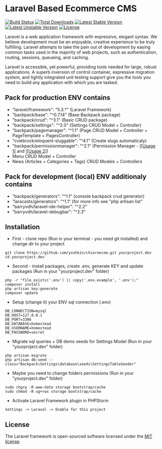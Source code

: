 # Laravel Based Ecommerce CMS

[![Build Status](https://travis-ci.org/laravel/framework.svg)](https://travis-ci.org/laravel/framework)
[![Total Downloads](https://poser.pugx.org/laravel/framework/d/total.svg)](https://packagist.org/packages/laravel/framework)
[![Latest Stable Version](https://poser.pugx.org/laravel/framework/v/stable.svg)](https://packagist.org/packages/laravel/framework)
[![Latest Unstable Version](https://poser.pugx.org/laravel/framework/v/unstable.svg)](https://packagist.org/packages/laravel/framework)
[![License](https://poser.pugx.org/laravel/framework/license.svg)](https://packagist.org/packages/laravel/framework)

Laravel is a web application framework with expressive, elegant syntax. We believe development must be an enjoyable, creative experience to be truly fulfilling. Laravel attempts to take the pain out of development by easing common tasks used in the majority of web projects, such as authentication, routing, sessions, queueing, and caching.

Laravel is accessible, yet powerful, providing tools needed for large, robust applications. A superb inversion of control container, expressive migration system, and tightly integrated unit testing support give you the tools you need to build any application with which you are tasked.

## Pack for production ENV contains
- "laravel/framework": "5.3.*" (Laravel Framework)
- "backpack/base": "^0.7.14" (Base Backpack package)
- "backpack/crud": "^3.1" (Basic CRUD package)
- "backpack/settings": "^2.0" (Settings CRUD Model + Controller)
- "backpack/pagemanager": "^1.1" (Page CRUD Model + Controller + PageTemplate + PagesController)
- "cviebrock/eloquent-sluggable": "^4.1" (Create slugs automaticaly)
- "backpack/permissionmanager": "^2.1" (Permission Manager - [![Usage 1]](https://github.com/Laravel-Backpack/PermissionManager#using-permissions) and [![Usage 2]](https://github.com/spatie/laravel-permission#usage))
- Menu CRUD Model + Controller
- News (Articles + Categories + Tags) CRUD Models + Controllers

## Pack for development (local) ENV additionaly contains
- "backpack/generators": "^1.1" (console backpack crud generator)
- "laracasts/generators": "^1.1" (for more info see "php artisan list"
- "barryvdh/laravel-ide-helper": "^2.2"
- "barryvdh/laravel-debugbar": "^2.3"

## Installation

- First - clone repo (Run in your terminal - you need git installed) and change dir to your project
```
git clone https://github.com/yoshkin/chiaroecom.git yourproject.dev
cd yourproject.dev
```

- Second - install packages, create .env, generate KEY and update packages (Run in your "yourproject.dev" folder)
```
php -r "file_exists('.env') || copy('.env.example', '.env');"
composer install
php artisan key:generate
composer update
```

- Setup (change it) your ENV sql connection (.env)
```
DB_CONNECTION=mysql
DB_HOST=127.0.0.1
DB_PORT=3306
DB_DATABASE=homestead
DB_USERNAME=homestead
DB_PASSWORD=secret
```

- Migrate sql queries + DB demo seeds for Settings Model (Run in your "yourproject.dev" folder)
```
php artisan migrate
php artisan db:seed --class="Backpack\Settings\database\seeds\SettingsTableSeeder"
```

- Maybe you need to change folders permissions (Run in your "yourproject.dev" folder)
```
sudo chgrp -R www-data storage bootstrap/cache
sudo chmod -R ug+rwx storage bootstrap/cache
```

- Activate Laravel Framework plugin in PHPStorm
```
Settings -> Laravel -> Enable for this project
```

## License

The Laravel framework is open-sourced software licensed under the [MIT license](http://opensource.org/licenses/MIT).
